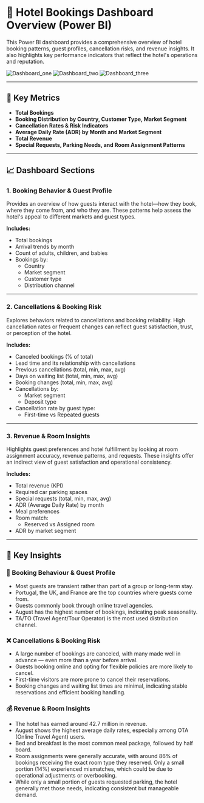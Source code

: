 # 🏨 Hotel Bookings Dashboard Overview (Power BI)

This Power BI dashboard provides a comprehensive overview of hotel booking patterns, guest profiles, cancellation risks, and revenue insights. It also highlights key performance indicators that reflect the hotel's operations and reputation.

![Dashboard_one](https://scontent.fmnl8-3.fna.fbcdn.net/v/t1.15752-9/518736235_641069555661518_4409469502950781118_n.png?_nc_cat=105&ccb=1-7&_nc_sid=9f807c&_nc_eui2=AeG4rRbsFdNCWqy80S3SCKtkNqBwzI6cQnM2oHDMjpxCc7syyUDjEKCDslbPEl_5AU3cvHJWQ64Zbb65lG2yjK8Z&_nc_ohc=3cSbSBHOh0cQ7kNvwFHNjPg&_nc_oc=AdlZeglxjpoqCiQPXX_2MkKfINX8iCi3WKWXsXjAMvXPAqqc0DyRoGArw3Ck6s-l8Lc&_nc_zt=23&_nc_ht=scontent.fmnl8-3.fna&oh=03_Q7cD2wGO5SCrNBNlhvkQYHhLhlB2rT3tqrzzLqNDiKNtoZO4Og&oe=68A6AB87)
![Dashboard_two](https://scontent.fmnl8-1.fna.fbcdn.net/v/t1.15752-9/522357045_1034903535395367_4053854656803518033_n.png?_nc_cat=106&ccb=1-7&_nc_sid=9f807c&_nc_eui2=AeFv7S1XubPmMz8XRPMJRVrHwb_thIn8D2fBv-2EifwPZ662m2bAG5D8r79v6E-azee5txjMUTBZf7KYSsClnHeI&_nc_ohc=4udQ_2CW-rYQ7kNvwFk3Gh1&_nc_oc=AdnQOTNrxUK7BDjHtYaND01DlgrlkEQOdEkbXE_Z-2kQLbjcU83kB2J8ATFw91vQC2k&_nc_zt=23&_nc_ht=scontent.fmnl8-1.fna&oh=03_Q7cD2wGxp9p1dzkxSImSKH_iUmxC68eaMFeRnwiMWDBZJ5w8PA&oe=68A67BC9)
![Dashboard_three](https://scontent.fmnl8-1.fna.fbcdn.net/v/t1.15752-9/518931886_2505663203134760_4725397512054065390_n.png?_nc_cat=108&ccb=1-7&_nc_sid=9f807c&_nc_eui2=AeHBBfU3HWPa49ATwfVMkDD26RtcAepr4G7pG1wB6mvgbkIp7VSUJ8hFNENWGymPX-1Amob5YzPTdvObFOT21Cvk&_nc_ohc=4PfZJUcUovMQ7kNvwE1G0by&_nc_oc=AdkOSC7vg5dsUcO6s2HZvmtHJ-tQ8T4q2Vq3_yyytTFy1mHqJE5yrSL1Dc83sH_OePo&_nc_zt=23&_nc_ht=scontent.fmnl8-1.fna&oh=03_Q7cD2wESvkgECxvjkePwGbB0LVeT0z0wkZtW_VizoahdHNGW2g&oe=68A69697)


---

## 📌 Key Metrics

- **Total Bookings**
- **Booking Distribution by Country, Customer Type, Market Segment**
- **Cancellation Rates & Risk Indicators**
- **Average Daily Rate (ADR) by Month and Market Segment**
- **Total Revenue**
- **Special Requests, Parking Needs, and Room Assignment Patterns**

---

## 📈 Dashboard Sections

### 1. Booking Behavior & Guest Profile  
Provides an overview of how guests interact with the hotel—how they book, where they come from, and who they are. These patterns help assess the hotel's appeal to different markets and guest types.

**Includes:**
- Total bookings
- Arrival trends by month
- Count of adults, children, and babies
- Bookings by:
  - Country
  - Market segment
  - Customer type
  - Distribution channel

---

### 2. Cancellations & Booking Risk  
Explores behaviors related to cancellations and booking reliability. High cancellation rates or frequent changes can reflect guest satisfaction, trust, or perception of the hotel.

**Includes:**
- Canceled bookings (% of total)
- Lead time and its relationship with cancellations
- Previous cancellations (total, min, max, avg)
- Days on waiting list (total, min, max, avg)
- Booking changes (total, min, max, avg)
- Cancellations by:
  - Market segment
  - Deposit type
- Cancellation rate by guest type:
  - First-time vs Repeated guests

---

### 3. Revenue & Room Insights  
Highlights guest preferences and hotel fulfillment by looking at room assignment accuracy, revenue patterns, and requests. These insights offer an indirect view of guest satisfaction and operational consistency.

**Includes:**
- Total revenue (KPI)
- Required car parking spaces
- Special requests (total, min, max, avg)
- ADR (Average Daily Rate) by month
- Meal preferences
- Room match:
  - Reserved vs Assigned room
- ADR by market segment

---

## 📌 Key Insights

### 🧳 Booking Behaviour & Guest Profile
- Most guests are transient rather than part of a group or long-term stay.
- Portugal, the UK, and France are the top countries where guests come from.
- Guests commonly book through online travel agencies.
- August has the highest number of bookings, indicating peak seasonality.
- TA/TO (Travel Agent/Tour Operator) is the most used distribution channel.

### ❌ Cancellations & Booking Risk
- A large number of bookings are canceled, with many made well in advance — even more than a year before arrival.
- Guests booking online and opting for flexible policies are more likely to cancel.
- First-time visitors are more prone to cancel their reservations.
- Booking changes and waiting list times are minimal, indicating stable reservations and efficient booking handling.

### 💰 Revenue & Room Insights
- The hotel has earned around 42.7 million in revenue.
- August shows the highest average daily rates, especially among OTA (Online Travel Agent) users.
- Bed and breakfast is the most common meal package, followed by half board.
- Room assignments were generally accurate, with around 86% of bookings receiving the exact room type they reserved. Only a small portion (14%) experienced mismatches, which could be due to operational adjustments or overbooking.
- While only a small portion of guests requested parking, the hotel generally met those needs, indicating consistent but manageable demand.
  
